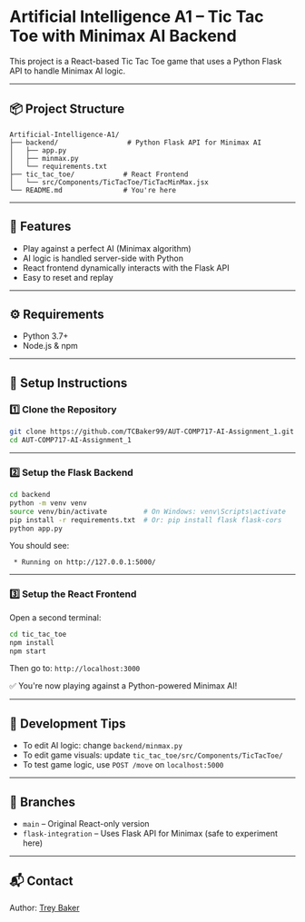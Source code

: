 # Artificial Intelligence A1 – Tic Tac Toe with Minimax AI Backend

This project is a React-based Tic Tac Toe game that uses a Python Flask API to handle Minimax AI logic.

---

## 📦 Project Structure

```
Artificial-Intelligence-A1/
├── backend/                 # Python Flask API for Minimax AI
│   ├── app.py
│   ├── minmax.py
│   └── requirements.txt
├── tic_tac_toe/            # React Frontend
│   └── src/Components/TicTacToe/TicTacMinMax.jsx
└── README.md               # You're here
```

---

## 🧠 Features
- Play against a perfect AI (Minimax algorithm)
- AI logic is handled server-side with Python
- React frontend dynamically interacts with the Flask API
- Easy to reset and replay

---

## ⚙️ Requirements
- Python 3.7+
- Node.js & npm

---

## 🚀 Setup Instructions

### 1️⃣ Clone the Repository
```bash
git clone https://github.com/TCBaker99/AUT-COMP717-AI-Assignment_1.git
cd AUT-COMP717-AI-Assignment_1
```

---

### 2️⃣ Setup the Flask Backend

```bash
cd backend
python -m venv venv
source venv/bin/activate         # On Windows: venv\Scripts\activate
pip install -r requirements.txt  # Or: pip install flask flask-cors
python app.py
```

You should see:
```
 * Running on http://127.0.0.1:5000/
```

---

### 3️⃣ Setup the React Frontend

Open a second terminal:
```bash
cd tic_tac_toe
npm install
npm start
```

Then go to: `http://localhost:3000`

✅ You're now playing against a Python-powered Minimax AI!

---

## 🔧 Development Tips
- To edit AI logic: change `backend/minmax.py`
- To edit game visuals: update `tic_tac_toe/src/Components/TicTacToe/`
- To test game logic, use `POST /move` on `localhost:5000`

---

## 📂 Branches
- `main` – Original React-only version
- `flask-integration` – Uses Flask API for Minimax (safe to experiment here)

---

## 📬 Contact
Author: [Trey Baker](https://github.com/TCBaker99)
